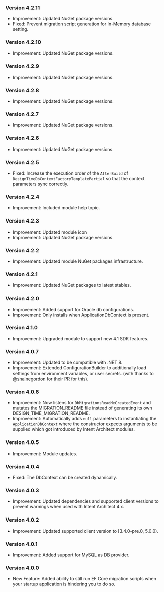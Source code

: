 ### Version 4.2.11

- Improvement: Updated NuGet package versions.
- Fixed: Prevent migration script generation for In-Memory database setting.

### Version 4.2.10

- Improvement: Updated NuGet package versions.

### Version 4.2.9

- Improvement: Updated NuGet package versions.

### Version 4.2.8

- Improvement: Updated NuGet package versions.

### Version 4.2.7

- Improvement: Updated NuGet package versions.

### Version 4.2.6

- Improvement: Updated NuGet package versions.

### Version 4.2.5

- Fixed: Increase the execution order of the `AfterBuild` of `DesignTimeDbContextFactoryTemplatePartial` so that the context parameters sync correctly.

### Version 4.2.4

- Improvement: Included module help topic.

### Version 4.2.3

- Improvement: Updated module icon
- Improvement: Updated NuGet package versions.

### Version 4.2.2

- Improvement: Updated module NuGet packages infrastructure.

### Version 4.2.1

- Improvement: Updated NuGet packages to latest stables.

### Version 4.2.0

- Improvement: Added support for Oracle db configurations.
- Improvement: Only installs when ApplicationDbContext is present.

### Version 4.1.0

- Improvement: Upgraded module to support new 4.1 SDK features.

### Version 4.0.7

- Improvement: Updated to be compatible with .NET 8.
- Improvement: Extended ConfigurationBuilder to additionally load settings from environment variables, or user secrets. (with thanks to [@shainegordon](https://github.com/shainegordon) for their [PR](https://github.com/IntentArchitect/Intent.Modules.NET/pull/13) for this).


### Version 4.0.6

- Improvement: Now listens for `DbMigrationsReadMeCreatedEvent` and mutates the MIGRATION_README file instead of generating its own DESIGN_TIME_MIGRATION_README.
- Improvement: Automatically adds `null` parameters to instantiating the `ApplicationDbContext` where the constructor expects arguments to be supplied which got introduced by Intent Architect modules.

### Version 4.0.5

- Improvement: Module updates.

### Version 4.0.4

- Fixed: The DbContext can be created dynamically.

### Version 4.0.3

- Improvement: Updated dependencies and supported client versions to prevent warnings when used with Intent Architect 4.x.

### Version 4.0.2

- Improvement: Updated supported client version to [3.4.0-pre.0, 5.0.0).

### Version 4.0.1

- Improvement: Added support for MySQL as DB provider.

### Version 4.0.0

- New Feature: Added ability to still run EF Core migration scripts when your startup application is hindering you to do so.

